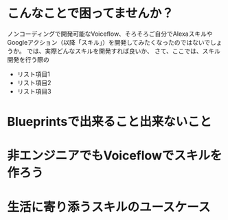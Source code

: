 # こんなことで困ってませんか？

ノンコーディングで開発可能なVoiceflow、そろそろご自分でAlexaスキルやGoogleアクション（以降「スキル」）を開発してみたくなったのではないでしょうか。
では、実際どんなスキルを開発すれば良いか、
さて、ここでは、スキル開発を行う際の

* リスト項目1
* リスト項目2
* リスト項目3

# Blueprintsで出来ること出来ないこと

# 非エンジニアでもVoiceflowでスキルを作ろう

# 生活に寄り添うスキルのユースケース

